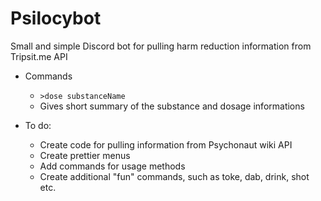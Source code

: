 # Psilocybot
Small and simple Discord bot for pulling harm reduction information from Tripsit.me API


* Commands
  * `>dose substanceName`
  * Gives short summary of the substance and dosage informations


* To do:
  * Create code for pulling information from Psychonaut wiki API
  * Create prettier menus
  * Add commands for usage methods
  * Create additional "fun" commands, such as toke, dab, drink, shot etc.
